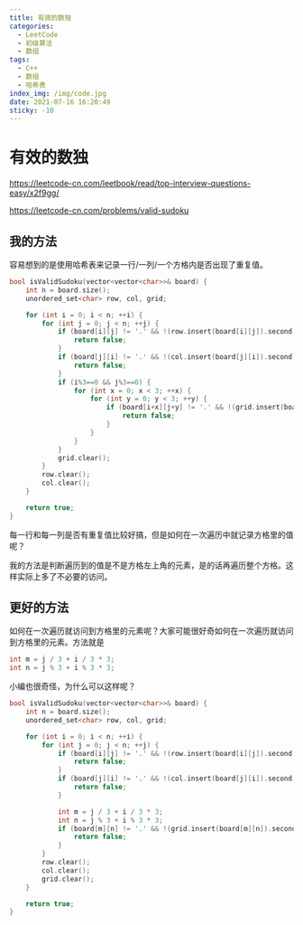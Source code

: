 ```yaml
---
title: 有效的数独
categories:
  - LeetCode
  - 初级算法
  - 数组
tags:
  - C++
  - 数组
  - 哈希表
index_img: /img/code.jpg
date: 2021-07-16 16:20:49
sticky: -10
---
```


# 有效的数独

https://leetcode-cn.com/leetbook/read/top-interview-questions-easy/x2f9gg/

https://leetcode-cn.com/problems/valid-sudoku

## 我的方法

容易想到的是使用哈希表来记录一行/一列/一个方格内是否出现了重复值。

```c++
bool isValidSudoku(vector<vector<char>>& board) {
    int n = board.size();
    unordered_set<char> row, col, grid;

    for (int i = 0; i < n; ++i) {
        for (int j = 0; j < n; ++j) {
            if (board[i][j] != '.' && !(row.insert(board[i][j]).second)) {
                return false;
            }
            if (board[j][i] != '.' && !(col.insert(board[j][i]).second)) {
                return false;
            }
            if (i%3==0 && j%3==0) {
                for (int x = 0; x < 3; ++x) {
                    for (int y = 0; y < 3; ++y) {
                        if (board[i+x][j+y] != '.' && !(grid.insert(board[i+x][j+y]).second)) {
                            return false;
                        }
                    }
                }
            }
            grid.clear();
        }
        row.clear();
        col.clear();
    }

    return true;
}
```

每一行和每一列是否有重复值比较好搞，但是如何在一次遍历中就记录方格里的值呢？

我的方法是判断遍历到的值是不是方格左上角的元素，是的话再遍历整个方格。这样实际上多了不必要的访问。

## 更好的方法

如何在一次遍历就访问到方格里的元素呢？大家可能很好奇如何在一次遍历就访问到方格里的元素。方法就是

```c++
int m = j / 3 + i / 3 * 3;
int n = j % 3 + i % 3 * 3;
```

小编也很奇怪，为什么可以这样呢？

```c++
bool isValidSudoku(vector<vector<char>>& board) {
    int n = board.size();
    unordered_set<char> row, col, grid;

    for (int i = 0; i < n; ++i) {
        for (int j = 0; j < n; ++j) {
            if (board[i][j] != '.' && !(row.insert(board[i][j]).second)) {
                return false;
            }
            if (board[j][i] != '.' && !(col.insert(board[j][i]).second)) {
                return false;
            }

            int m = j / 3 + i / 3 * 3;
            int n = j % 3 + i % 3 * 3;
            if (board[m][n] != '.' && !(grid.insert(board[m][n]).second)) {
                return false;
            }
        }
        row.clear();
        col.clear();
        grid.clear();
    }

    return true;
}
```

